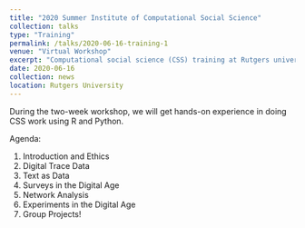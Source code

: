 ```yaml
---
title: "2020 Summer Institute of Computational Social Science"
collection: talks
type: "Training"
permalink: /talks/2020-06-16-training-1
venue: "Virtual Workshop"
excerpt: "Computational social science (CSS) training at Rutgers university"
date: 2020-06-16
collection: news
location: Rutgers University
---
```


During the two-week workshop, we will get hands-on experience in doing CSS work using R and Python.

Agenda:
1. Introduction and Ethics
2. Digital Trace Data
3. Text as Data
4. Surveys in the Digital Age
5. Network Analysis
6. Experiments in the Digital Age
7. Group Projects!
